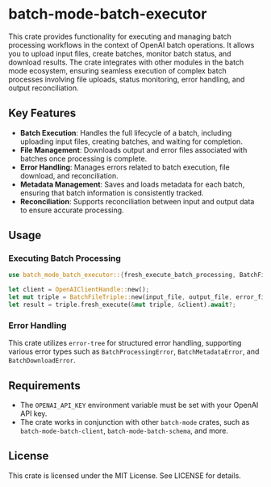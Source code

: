 # batch-mode-batch-executor

This crate provides functionality for executing and managing batch processing workflows in the context of OpenAI batch operations. It allows you to upload input files, create batches, monitor batch status, and download results. The crate integrates with other modules in the batch mode ecosystem, ensuring seamless execution of complex batch processes involving file uploads, status monitoring, error handling, and output reconciliation.

## Key Features
- **Batch Execution**: Handles the full lifecycle of a batch, including uploading input files, creating batches, and waiting for completion.
- **File Management**: Downloads output and error files associated with batches once processing is complete.
- **Error Handling**: Manages errors related to batch execution, file download, and reconciliation.
- **Metadata Management**: Saves and loads metadata for each batch, ensuring that batch information is consistently tracked.
- **Reconciliation**: Supports reconciliation between input and output data to ensure accurate processing.

## Usage

### Executing Batch Processing

```rust
use batch_mode_batch_executor::{fresh_execute_batch_processing, BatchFileTriple, OpenAIClientHandle};

let client = OpenAIClientHandle::new();
let mut triple = BatchFileTriple::new(input_file, output_file, error_file);
let result = triple.fresh_execute(&mut triple, &client).await?;
```

### Error Handling

This crate utilizes `error-tree` for structured error handling, supporting various error types such as `BatchProcessingError`, `BatchMetadataError`, and `BatchDownloadError`.

## Requirements
- The `OPENAI_API_KEY` environment variable must be set with your OpenAI API key.
- The crate works in conjunction with other `batch-mode` crates, such as `batch-mode-batch-client`, `batch-mode-batch-schema`, and more.

## License
This crate is licensed under the MIT License. See LICENSE for details.
